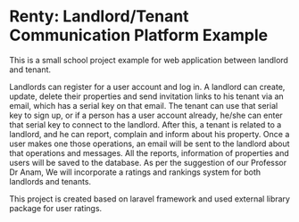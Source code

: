 # Renty: Landlord/Tenant Communication Platform Example 

This is a small school project example for web application between landlord and tenant. 

Landlords can register for a user account and log in. A landlord can create, update, delete their properties and send invitation links to his tenant via an email, which has a serial key on that email. The tenant can use that serial key to sign up, or if a person has a user account already, he/she can enter that serial key to connect to the landlord. After this, a tenant is related to a landlord, and he can report, complain and inform about his property. Once a user makes one those operations, an email will be sent to the landlord about that operations and messages. All the reports, information of properties and users will be saved to the database. As per the suggestion of our Professor Dr Anam, We will incorporate a ratings and rankings system for both landlords and tenants.

This project is created based on laravel framework and used external library package for user ratings. 

